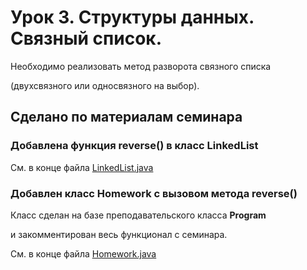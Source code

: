 # Урок 3. Структуры данных. Связный список.

Необходимо реализовать метод разворота связного списка

(двухсвязного или односвязного на выбор).

## Сделано по материалам семинара

### Добавлена функция reverse() в класс LinkedList

См. в конце файла [LinkedList.java](./src/main/java/ru/geekbrains/lesson4/LinkedList.java)


### Добавлен класс Homework с вызовом метода reverse()

Класс сделан на базе преподавательского класса **Program**

и закомментирован весь функционал с семинара.

См. в конце файла [Homework.java](./src/main/java/ru/geekbrains/lesson4/Homework.java)